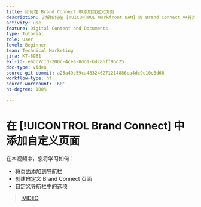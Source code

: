 ```yaml
---
title: 如何在 Brand Connect 中添加自定义页面
description: 了解如何在 [!UICONTROL Workfront DAM] 的 Brand Connect 中将页面添加到导航栏、创建自定义页面以及在导航栏中自定义选项。
activity: use
feature: Digital Content and Documents
type: Tutorial
role: User
level: Beginner
team: Technical Marketing
jira: KT-8981
exl-id: e6dc7c1d-200c-4cea-8dd1-bdc86ff96d25
doc-type: video
source-git-commit: a25a49e59ca483246271214886ea4dc9c10e8d66
workflow-type: ht
source-wordcount: '60'
ht-degree: 100%

---
```


# 在 [!UICONTROL Brand Connect] 中添加自定义页面

在本视频中，您将学习如何：

* 将页面添加到导航栏
* 创建自定义 Brand Connect 页面
* 自定义导航栏中的选项

>[!VIDEO](https://video.tv.adobe.com/v/335243/?quality=12&learn=on)
